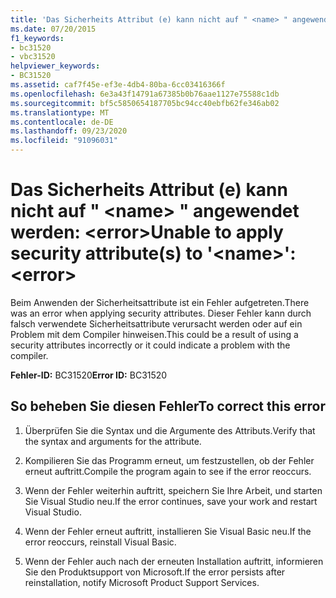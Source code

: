 ```yaml
---
title: 'Das Sicherheits Attribut (e) kann nicht auf " <name> " angewendet werden: <error>'
ms.date: 07/20/2015
f1_keywords:
- bc31520
- vbc31520
helpviewer_keywords:
- BC31520
ms.assetid: caf7f45e-ef3e-4db4-80ba-6cc03416366f
ms.openlocfilehash: 6e3a43f14791a67385b0b76aae1127e75588c1db
ms.sourcegitcommit: bf5c5850654187705bc94cc40ebfb62fe346ab02
ms.translationtype: MT
ms.contentlocale: de-DE
ms.lasthandoff: 09/23/2020
ms.locfileid: "91096031"
---
```

# <a name="unable-to-apply-security-attributes-to-name-error"></a><span data-ttu-id="d192d-102">Das Sicherheits Attribut (e) kann nicht auf " \<name> " angewendet werden: \<error></span><span class="sxs-lookup"><span data-stu-id="d192d-102">Unable to apply security attribute(s) to '\<name>': \<error></span></span>

<span data-ttu-id="d192d-103">Beim Anwenden der Sicherheitsattribute ist ein Fehler aufgetreten.</span><span class="sxs-lookup"><span data-stu-id="d192d-103">There was an error when applying security attributes.</span></span> <span data-ttu-id="d192d-104">Dieser Fehler kann durch falsch verwendete Sicherheitsattribute verursacht werden oder auf ein Problem mit dem Compiler hinweisen.</span><span class="sxs-lookup"><span data-stu-id="d192d-104">This could be a result of using a security attributes incorrectly or it could indicate a problem with the compiler.</span></span>  
  
 <span data-ttu-id="d192d-105">**Fehler-ID:** BC31520</span><span class="sxs-lookup"><span data-stu-id="d192d-105">**Error ID:** BC31520</span></span>  
  
## <a name="to-correct-this-error"></a><span data-ttu-id="d192d-106">So beheben Sie diesen Fehler</span><span class="sxs-lookup"><span data-stu-id="d192d-106">To correct this error</span></span>  
  
1. <span data-ttu-id="d192d-107">Überprüfen Sie die Syntax und die Argumente des Attributs.</span><span class="sxs-lookup"><span data-stu-id="d192d-107">Verify that the syntax and arguments for the attribute.</span></span>  
  
2. <span data-ttu-id="d192d-108">Kompilieren Sie das Programm erneut, um festzustellen, ob der Fehler erneut auftritt.</span><span class="sxs-lookup"><span data-stu-id="d192d-108">Compile the program again to see if the error reoccurs.</span></span>  
  
3. <span data-ttu-id="d192d-109">Wenn der Fehler weiterhin auftritt, speichern Sie Ihre Arbeit, und starten Sie Visual Studio neu.</span><span class="sxs-lookup"><span data-stu-id="d192d-109">If the error continues, save your work and restart Visual Studio.</span></span>  
  
4. <span data-ttu-id="d192d-110">Wenn der Fehler erneut auftritt, installieren Sie Visual Basic neu.</span><span class="sxs-lookup"><span data-stu-id="d192d-110">If the error reoccurs, reinstall Visual Basic.</span></span>  
  
5. <span data-ttu-id="d192d-111">Wenn der Fehler auch nach der erneuten Installation auftritt, informieren Sie den Produktsupport von Microsoft.</span><span class="sxs-lookup"><span data-stu-id="d192d-111">If the error persists after reinstallation, notify Microsoft Product Support Services.</span></span>  
